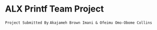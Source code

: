 # ALX Printf Team Project

```Project Submitted By```
```Akajameh Brown Imani & Ofeimu Omo-Obome Collins```
